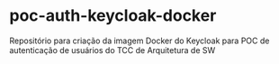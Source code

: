 # poc-auth-keycloak-docker
Repositório para criação da imagem Docker do Keycloak para POC de autenticação de usuários do TCC de Arquitetura de SW
